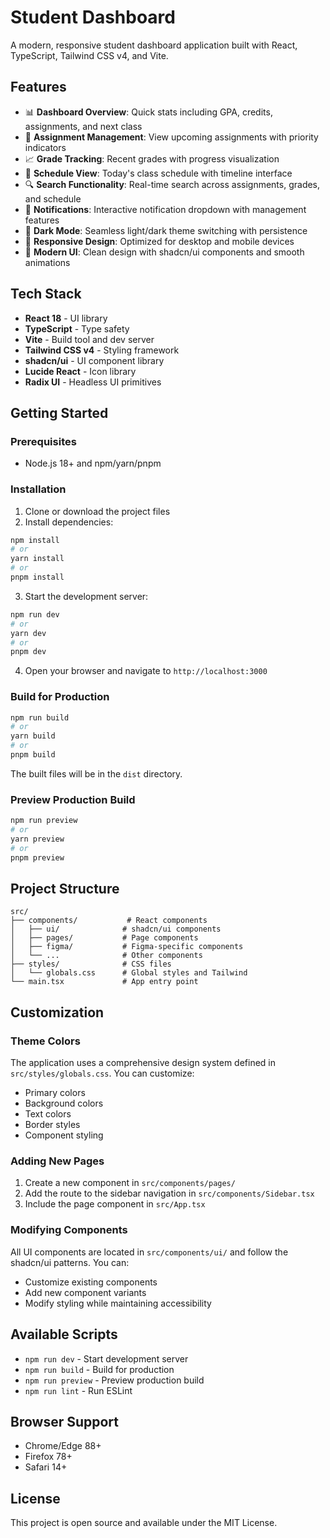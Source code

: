 # Student Dashboard

A modern, responsive student dashboard application built with React, TypeScript, Tailwind CSS v4, and Vite.

## Features

- 📊 **Dashboard Overview**: Quick stats including GPA, credits, assignments, and next class
- 📝 **Assignment Management**: View upcoming assignments with priority indicators
- 📈 **Grade Tracking**: Recent grades with progress visualization
- 📅 **Schedule View**: Today's class schedule with timeline interface
- 🔍 **Search Functionality**: Real-time search across assignments, grades, and schedule
- 🔔 **Notifications**: Interactive notification dropdown with management features
- 🌙 **Dark Mode**: Seamless light/dark theme switching with persistence
- 📱 **Responsive Design**: Optimized for desktop and mobile devices
- 🎨 **Modern UI**: Clean design with shadcn/ui components and smooth animations

## Tech Stack

- **React 18** - UI library
- **TypeScript** - Type safety
- **Vite** - Build tool and dev server
- **Tailwind CSS v4** - Styling framework
- **shadcn/ui** - UI component library
- **Lucide React** - Icon library
- **Radix UI** - Headless UI primitives

## Getting Started

### Prerequisites

- Node.js 18+ and npm/yarn/pnpm

### Installation

1. Clone or download the project files
2. Install dependencies:

```bash
npm install
# or
yarn install
# or
pnpm install
```

3. Start the development server:

```bash
npm run dev
# or
yarn dev
# or
pnpm dev
```

4. Open your browser and navigate to `http://localhost:3000`

### Build for Production

```bash
npm run build
# or
yarn build
# or
pnpm build
```

The built files will be in the `dist` directory.

### Preview Production Build

```bash
npm run preview
# or
yarn preview
# or
pnpm preview
```

## Project Structure

```
src/
├── components/           # React components
│   ├── ui/              # shadcn/ui components
│   ├── pages/           # Page components
│   ├── figma/           # Figma-specific components
│   └── ...              # Other components
├── styles/              # CSS files
│   └── globals.css      # Global styles and Tailwind
└── main.tsx             # App entry point
```

## Customization

### Theme Colors

The application uses a comprehensive design system defined in `src/styles/globals.css`. You can customize:

- Primary colors
- Background colors
- Text colors
- Border styles
- Component styling

### Adding New Pages

1. Create a new component in `src/components/pages/`
2. Add the route to the sidebar navigation in `src/components/Sidebar.tsx`
3. Include the page component in `src/App.tsx`

### Modifying Components

All UI components are located in `src/components/ui/` and follow the shadcn/ui patterns. You can:

- Customize existing components
- Add new component variants
- Modify styling while maintaining accessibility

## Available Scripts

- `npm run dev` - Start development server
- `npm run build` - Build for production
- `npm run preview` - Preview production build
- `npm run lint` - Run ESLint

## Browser Support

- Chrome/Edge 88+
- Firefox 78+
- Safari 14+

## License

This project is open source and available under the MIT License.